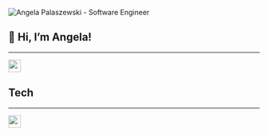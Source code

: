 
![Angela Palaszewski - Software Engineer](https://github.com/angski11422/angski11422/assets/126219560/55807d31-2fc6-42ac-9c74-1d7a316a264a)


## 👋 Hi, I’m Angela!
---
<img src="https://cdn.jsdelivr.net/gh/devicons/devicon/icons/linkedin/linkedin-original.svg" width="25" height="25" /> 
          


## Tech
---
<img src="https://cdn.jsdelivr.net/gh/devicons/devicon/icons/javascript/javascript-original.svg" width="25" height="25"/>


